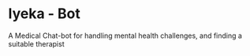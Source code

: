 # Iyeka - Bot
A Medical Chat-bot for handling mental health challenges, and finding a suitable therapist
